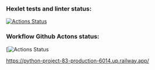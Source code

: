 ### Hexlet tests and linter status:
[![Actions Status](https://github.com/Dmitriy-Parfimovich/python-project-83/workflows/hexlet-check/badge.svg)](https://github.com/Dmitriy-Parfimovich/python-project-83/actions)
### Workflow Github Actons status:
[![Actions Status](https://github.com/Dmitriy-Parfimovich/python-project-83/actions/workflows/page_analyzer-check.yml/badge.svg)

<https://python-project-83-production-6014.up.railway.app/>